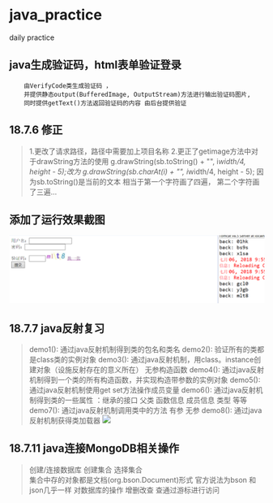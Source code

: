 # java_practice
daily practice

## java生成验证码，html表单验证登录
		由VerifyCode类生成验证码 ，
		并提供静态output(BufferedImage, OutputStream)方法进行输出验证码图片,
		同时提供getText()方法返回验证码的内容 由后台提供验证
## 18.7.6 修正
> 1.更改了请求路径，路径中需要加上项目名称
> 2.更正了getimage方法中对于drawString方法的使用
		g.drawString(sb.toString() + "", i*width/4, height - 5);改为
		g.drawString(sb.charAt(i) + "", i*width/4, height - 5);
		因为sb.toString()是当前的文本 相当于第一个字符画了四遍， 第二个字符画了三遍...
## 添加了运行效果截图
![](https://github.com/hongBUG/java_practice/raw/master/image/verify.png) 

## 18.7.7 java反射复习
> demo1(): 通过java反射机制得到类的包名和类名
> demo2(): 验证所有的类都是class类的实例对象
> demo3(): 通过java反射机制，用class。instance创建对象（设施反射存在的意义所在） 无参构造函数
> demo4(): 通过java反射机制得到一个类的所有构造函数，并实现构造带参数的实例对象
> demo5(): 通过java反射机制使用get set方法操作成员变量
> demo6(): 通过java反射机制得到类的一些属性 ：继承的接口 父类 函数信息 成员信息 类型 等等
> demo7(): 通过java反射机制调用类中的方法  有参 无参
> demo8(): 通过java反射机制获得类加载器
![](https://github.com/hongBUG/java_practice/raw/master/image/reflect.png) 

## 18.7.11 java连接MongoDB相关操作
> 创建/连接数据库 
> 创建集合
> 选择集合  
> 集合中存的对象都是文档(org.bson.Document)形式  官方说法为bson 和json几乎一样
> 对数据库的操作 增删改查 查通过游标进行访问

